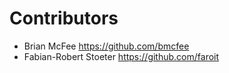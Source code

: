Contributors
============

* Brian McFee <https://github.com/bmcfee>
* Fabian-Robert Stoeter <https://github.com/faroit>
